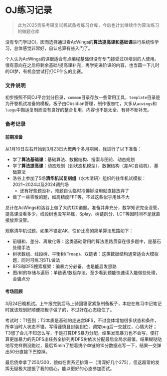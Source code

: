 # OJ练习记录

> 此为2025贵系考研复试机试备考练习仓库，今后也计划继续作为算法练习的做题仓库

没有专门学过OI，因而选择通过看AcWings的**算法提高课和基础课**进行系统性学习，总体感觉非常好，自认总算有些入门了。

个人认为AcWings的课很适合有点编程基础但没有专门接受过OI培训的人使用。很有意向在之后将剩余基础/提高课补完，再学完进阶课的内容，也当圆一下儿时的OI梦，有机会尝试打打CF什么的比赛。

### 文件说明

初步按照不同OJ平台划分目录，`common`目录存放一些常用工具，`template`目录是为开卷机试准备的模板。板子由Obsidian管理，制作很匆忙，大多从`acwings`和`luogu`中搬运复制而没有良好的整合复用，内容也不是太全，有待不断补充。

### 备考记录

#### 前期准备

从1月10日左右开始到3月23日大概两个多月期间，我进行了以下准备：
- 学了**算法基础课**：基础算法、数据结构、搜索与图论、动态规划
- 学了**算法提高课**：动态规划（到状态机模型）、数据结构（差AC自动机）、基础算法
- 洛谷上参加了5场**清华机试复刻组**（水木清研）组织的往年机试模拟：2021~2024以及2024调剂场
  - 还有好些题没补，难题自认临时抱佛脚没用就直接放弃了
- 做了一些零散的题，如高精度FFT等，不过这些似乎用处不大

总计在AcWings和洛谷上做了大约120道题。准备并非充分，数学知识完全没管，提高课没看多少，线段树也没写熟练，Splay、树链剖分、LCT等因时间不足就直接放弃没管。

观察清华机试题，如果不锚定AK，性价比高的简单算法思路如下：
- 前缀和、差分、离散化等：这类基础常用的算法思路贯穿在很多题中，是基石处理手法
- 树状数组、线段树、平衡树(Treap)、双链表：这类数据结构通常适合大模拟题，同时可练习STL做法
- BFS和DFS搜索框架：骗暴力分必备，也是能启发思路
- 图/树的存储与遍历：单链表/数组存法，至少看到题能快速读入能做些处理，会骗点分

#### 考场回顾

3月24日晚机试。上午报完到后马上骑回寝室紧急制备板子，本应在练习中记笔记时就该规划好顺便把板子做了的，不过好在心态稳住了。

考试时：T1签到；T2本质是基础的走迷宫BFS，不过变体增加很多状态和条件，所幸当时人状态不错，写得谨慎且封装到位，调完bug后一交就过，心情大好；T3想了会儿不知怎么写，于是打算DFS暴力分配，结果发现暴力也不会写，便打算更加暴力的先DFS出任务全排列再DFS树依次分配最后全局求最值，结果糊哒哒地写完样例没跑过，最后15min了想着挑个单链的10分数据点写一下，结果一交弹出50分直接下巴惊掉。

最后侥幸拿了250/300，貌似在贵系还排第一（清深好几个275），但这超常的发挥无疑极大提振了我的信心，能以更好的心态参加面试。

